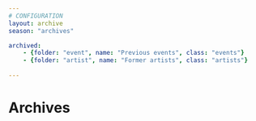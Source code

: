 ```yaml
---
# CONFIGURATION
layout: archive
season: "archives"

archived:
    - {folder: "event", name: "Previous events", class: "events"}
    - {folder: "artist", name: "Former artists", class: "artists"}
    
---
```

# Archives
